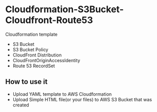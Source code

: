 # Cloudformation-S3Bucket-Cloudfront-Route53
Cloudformation template

- S3 Bucket
- S3 Bucket Policy 
- CloudFront Distribution
- CloudFrontOriginAccessIdentity
- Route 53 RecordSet

## How to use it
 - Upload YAML template to AWS Cloudformation 
 - Upload Simple HTML file(or your files) to AWS S3 Bucket that was created
